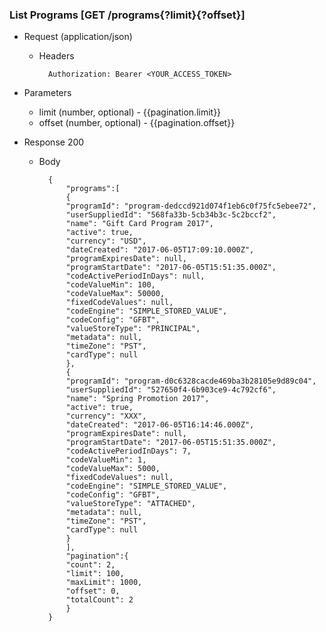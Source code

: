 ### List Programs [GET /programs{?limit}{?offset}]
+ Request (application/json)
    + Headers
    
            Authorization: Bearer <YOUR_ACCESS_TOKEN>
    
+ Parameters
    + limit (number, optional) - {{pagination.limit}}
    + offset (number, optional) - {{pagination.offset}}
        
+ Response 200

    + Body

            {
                "programs":[
                {
                "programId": "program-dedccd921d074f1eb6c0f75fc5ebee72",
                "userSuppliedId": "568fa33b-5cb34b3c-5c2bccf2",
                "name": "Gift Card Program 2017",
                "active": true,
                "currency": "USD",
                "dateCreated": "2017-06-05T17:09:10.000Z",
                "programExpiresDate": null,
                "programStartDate": "2017-06-05T15:51:35.000Z",
                "codeActivePeriodInDays": null,
                "codeValueMin": 100,
                "codeValueMax": 50000,
                "fixedCodeValues": null,
                "codeEngine": "SIMPLE_STORED_VALUE",
                "codeConfig": "GFBT",
                "valueStoreType": "PRINCIPAL",
                "metadata": null,
                "timeZone": "PST",
                "cardType": null
                },
                {
                "programId": "program-d0c6328cacde469ba3b28105e9d89c04",
                "userSuppliedId": "527650f4-6b903ce9-4c792cf6",
                "name": "Spring Promotion 2017",
                "active": true,
                "currency": "XXX",
                "dateCreated": "2017-06-05T16:14:46.000Z",
                "programExpiresDate": null,
                "programStartDate": "2017-06-05T15:51:35.000Z",
                "codeActivePeriodInDays": 7,
                "codeValueMin": 1,
                "codeValueMax": 5000,
                "fixedCodeValues": null,
                "codeEngine": "SIMPLE_STORED_VALUE",
                "codeConfig": "GFBT",
                "valueStoreType": "ATTACHED",
                "metadata": null,
                "timeZone": "PST",
                "cardType": null
                }
                ],
                "pagination":{
                "count": 2,
                "limit": 100,
                "maxLimit": 1000,
                "offset": 0,
                "totalCount": 2
                }
            }